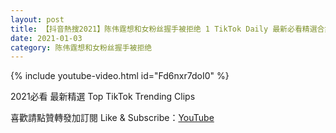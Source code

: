 ```yaml
---
layout: post
title: 【抖音熱搜2021】陈伟霆想和女粉丝握手被拒绝 1 TikTok Daily 最新必看精選合集2021 01 03
date: 2021-01-03
category: 陈伟霆想和女粉丝握手被拒绝
---
```


{% include youtube-video.html id="Fd6nxr7doI0" %}

2021必看 最新精選 Top TikTok Trending Clips

喜歡請點贊轉發加訂閱 Like & Subscribe：[YouTube](https://www.youtube.com/channel/UCAoR7VcanIPd04uEq_GIylA/videos)

